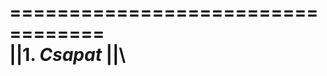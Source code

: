 ==================================\
||1. ***Csapat***               ||\
==================================

